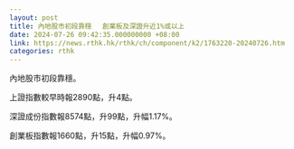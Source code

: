 ```yaml
---
layout: post
title: 內地股市初段靠穩　 創業板及深證升近1%或以上
date: 2024-07-26 09:42:35.000000000 +08:00
link: https://news.rthk.hk/rthk/ch/component/k2/1763220-20240726.htm
categories: rthk
---
```


內地股市初段靠穩。

上證指數較早時報2890點，升4點。

深證成份指數報8574點，升99點，升幅1.17%。

創業板指數報1660點，升15點，升幅0.97%。
